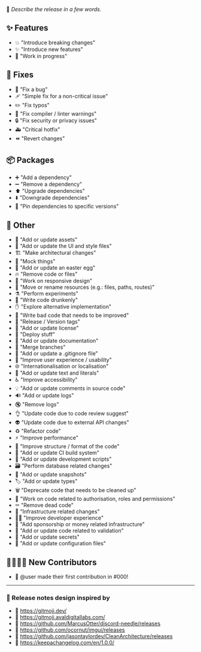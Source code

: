 📰 *Describe the release in a few words.*

## ✨ Features

- 💥 "Introduce breaking changes"
- ✨ "Introduce new features"
- 🚧 "Work in progress"

## 🐛 Fixes

- 🐛 "Fix a bug"
- 🩹 "Simple fix for a non-critical issue"
- ✏️ "Fix typos"
- 🚨 "Fix compiler / linter warnings"
- 🔒️ "Fix security or privacy issues"
- 🚑️ "Critical hotfix"
- ⏪ "Revert changes"

## 📦 Packages

- ➕ "Add a dependency"
- ➖ "Remove a dependency"
- ⬆️ "Upgrade dependencies"
- ⬇️ "Downgrade dependencies"
- 📌 "Pin dependencies to specific versions"

## 🧩 Other

- 🍱 "Add or update assets"
- 💄 "Add or update the UI and style files"
- 🏗️ "Make architectural changes"
- 🤡 "Mock things"
- 🥚 "Add or update an easter egg"
- 🔥 "Remove code or files"
- 📱 "Work on responsive design"
- 🚚 "Move or rename resources (e.g.: files, paths, routes)"
- ⚗️ "Perform experiments"
- 🍻 "Write code drunkenly"
- ✋ "Explore alternative implementation"
- 💩 "Write bad code that needs to be improved"
- 🔖 "Release / Version tags"
- 📄 "Add or update license"
- 🚀 "Deploy stuff"
- 📝 "Add or update documentation"
- 🔀 "Merge branches"
- 🙈 "Add or update a .gitignore file"
- 🚸 "Improve user experience / usability"
- 🌐 "Internationalisation or localisation"
- 💬 "Add or update text and literals"
- ♿️ "Improve accessibility"
- 💡 "Add or update comments in source code"
- 🔊 "Add or update logs"
- 🔇 "Remove logs"
- 👌 "Update code due to code review suggest"
- 👽️ "Update code due to external API changes"
- ♻️ "Refactor code"
- ⚡️ "Improve performance"
- 🎨 "Improve structure / format of the code"
- 👷 "Add or update CI build system"
- 🔨 "Add or update development scripts"
- 🗃️ "Perform database related changes"
- 📸 "Add or update snapshots"
- 🏷️ "Add or update types"
- 🗑️ "Deprecate code that needs to be cleaned up"
- 🛂 "Work on code related to authorisation, roles and permissions"
- ⚰️ "Remove dead code"
- 🧱 "Infrastructure related changes"
- 🧑‍💻 "Improve developer experience"
- 💸 "Add sponsorship or money related infrastructure"
- 🦺 "Add or update code related to validation"
- 🔐 "Add or update secrets"
- 🔧 "Add or update configuration files"

## 👨‍👩‍👧‍👦 New Contributors

- 👥 @user made their first contribution in #000!

---

### 📎 Release notes design inspired by
- 🔗 https://gitmoji.dev/
- 🔗 https://gitmoji.avaldigitallabs.com/
- 🔗 https://github.com/MarcusOtter/discord-needle/releases
- 🔗 https://github.com/ocornut/imgui/releases
- 🔗 https://github.com/jasontaylordev/CleanArchitecture/releases
- 🔗 https://keepachangelog.com/en/1.0.0/
